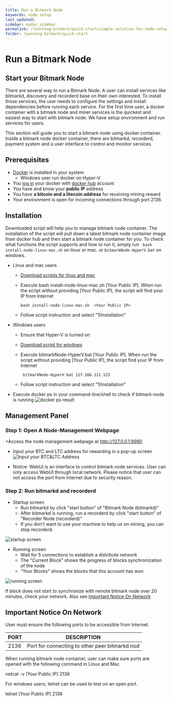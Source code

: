 ```yaml
---
title: Run a Bitmark Node
keywords: node setup
last_updated: 
sidebar: mydoc_sidebar
permalink: /learning-bitmark/quick-start/simple-solution-for-node-setup
folder: learning-bitmark/quick-start
---
```


# Run a Bitmark Node

## Start your Bitmark Node

There are several way to run a Bitmark Node. A user can install services like bitmarkd, discovery and recorderd base on their own interested.  To install those services, the user needs to configure the settings and install dependencies before running each service. For the first time user,  a  docker container with a bitmark node and miner services is the quickest and easiest way to start with bitmark node.  We have setup environment and run  services  for users.

This section will guide you to start a bitmark node using docker container. Inside a bitmark node docker container, there are bitmarkd, recorderd, payment system and a user interface to control and monitor services.

## Prerequisites

+ [Docker](https://docs.docker.com/install/) is installed in your system
    +  Windows user run docker on Hyper-V
+ You [log in](https://docs.docker.com/engine/reference/commandline/login/) your docker with [docker hub]((https://hub.docker.com/)) account
+ You have and know your **public IP** address
+ You have **a bitcoin and a litecoin address** for receiving mining reward
+ Your environment is open for incoming connections through port 2136.  


## Installation

Downloaded script will help you to manage bitmark node container. The  installation of the script will pull down a latest bitmark node container image from docker hub and then start a bitmark node container for you.  To check what functions the script supports and how to run it, simply run ``` bash install-node-linux-mac.sh``` on linux or mac.  or ```bitmarkNode-HyperV.bat``` on windows.


+  Linux and mac users
    + [Download scripts for linux and mac](https://bitmark-node-docker-scripts.s3-ap-northeast-1.amazonaws.com/install-node-linux-mac.sh)
    + Execute bash install-node-linux-mac.sh [Your Public IP]. When run the script without providing [Your Public IP], the script will find your IP from Internet

        ```bash install-node-linux-mac.sh  <Your Public IP>```
    + Follow script instruction and select "1)Installation"

    
+  Windows users
    +  Ensure that Hyper-V is turned on
    +  [Download script for windows](https://s3-ap-northeast-1.amazonaws.com/bitmark-node-docker-scripts/bitmarkNode-HyperV.bat)
    + Execute bitmarkNode-HyperV.bat [Your Public IP]. When run the script without providing [Your Public IP], the script find your IP from Internet

         ``` bitmarkNode-HyperV.bat 117.166.111.123```
    + Follow script instruction and select "1)Installation"
+ Execute docker ps in your command-line/shell to check if bitmark-node is running
![docker ps result](https://i.imgur.com/l3dF4Hl.jpg)

## Management Panel

### Step 1: Open A Node-Management Webpage 
+Access the node management webpage at http://127.0.0.1:9980
+ Input your BTC and LTC address for rewarding in a pop-up screen
![Input your BTC&LTC Address](https://i.imgur.com/IRTlyjY.jpg?1)

+ Notice: WebUI is an interface to control bitmark node services. User can only access WebUI through local network. Please notice that user can not access the port from internet due to security reason.
### Step 2: Run bitmarkd and recorderd
+ Startup screen
    + Run bitmarkd by click "start button" of "Bitmark Node (bitmarkd)"
    + After bitmarkd is running, run a recorderd by click "start button" of "Recorder Node (recorderd)"
    +  If you don't want to use your machine to help us on mining, you can stop recorderd.

![startup screen](https://i.imgur.com/aeONALb.jpg)

+ Running screen
    + Wait for 5 connections to establish a distribute network
    + The "Current Block" shows the progress of blocks synchronization of the node
    + "Your Blocks" shows the blocks that this account has won

![running screen](https://i.imgur.com/g9baqm8.jpg)

If block does not start to  synchronize  with remote bitmark node over 20 minutes, check your network. Also see [Important Notice On Network](#important-notice-on-network)

## Important Notice On Network

User must ensure the following ports to be accessible from Internet.

| PORT | DESCRIPTION                                     |
|------|--------------------------------------------------|
| 2136 | Port for connecting to other peer bitmarkd nod      |

When running bitmark node container, user can make sure ports are opened with the following command in Linux and Mac.

netcat -v [Your Public IP] 2136

For windows users, telnet can be used to test on an open port.

telnet [Your Public IP] 2136
